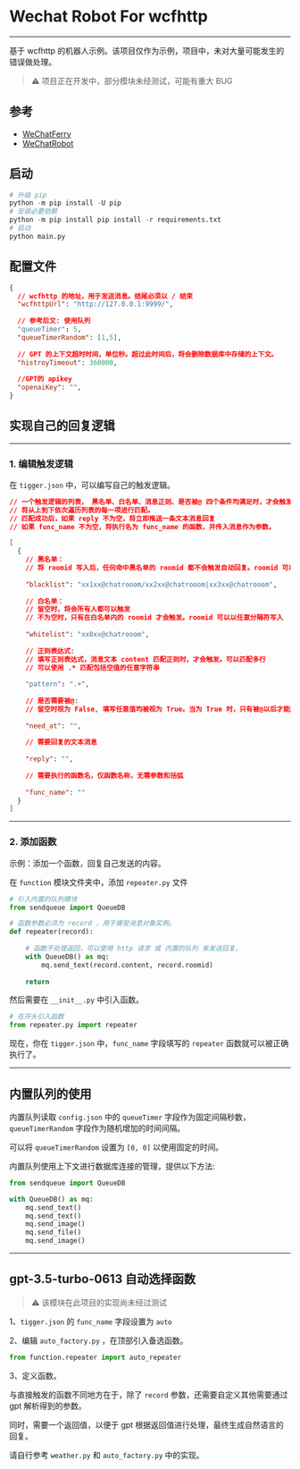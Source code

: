 # Wechat Robot For wcfhttp

---

基于 wcfhttp 的机器人示例。该项目仅作为示例，项目中，未对大量可能发生的错误做处理。
> **⚠** 项目正在开发中，部分模块未经测试，可能有重大 BUG

## 参考
- [WeChatFerry](https://github.com/lich0821/WeChatFerry)
- [WeChatRobot](https://github.com/lich0821/WeChatRobot)

## 启动

```python
# 升级 pip
python -m pip install -U pip
# 安装必要依赖
python -m pip install pip install -r requirements.txt
# 启动
python main.py
```

## 配置文件

```json
{
  // wcfhttp 的地址，用于发送消息。结尾必须以 / 结束
  "wcfhttpUrl": "http://127.0.0.1:9999/", 
  
  // 参考后文: 使用队列
  "queueTimer": 5,
  "queueTimerRandom": [1,5],
  
  // GPT 的上下文超时时间，单位秒。超过此时间后，将会删除数据库中存储的上下文。
  "histroyTimeout": 360000,
  
  //GPT的 apikey
  "openaiKey": "",
}
```


## 实现自己的回复逻辑

---

### 1. 编辑触发逻辑


在 `tigger.json` 中，可以编写自己的触发逻辑。

```json
// 一个触发逻辑的列表， 黑名单、白名单、消息正则、是否被@ 四个条件均满足时，才会触发执行。
// 将从上到下依次遍历列表的每一项进行匹配。
// 匹配成功后，如果 reply 不为空，将立即推送一条文本消息回复
// 如果 func_name 不为空，将执行名为 func_name 的函数，并传入消息作为参数。

[
  {
    // 黑名单：
    // 将 roomid 写入后，任何命中黑名单的 roomid 都不会触发自动回复。roomid 可以以任意分隔符写入
    
    "blacklist": "xx1xx@chatrooom/xx2xx@chatrooom|xx3xx@chatrooom",
    
    // 白名单：
    // 留空时，将会所有人都可以触发
    // 不为空时，只有在白名单内的 roomid 才会触发。roomid 可以以任意分隔符写入
    
    "whitelist": "xx0xx@chatrooom",
    
    // 正则表达式:
    // 填写正则表达式，消息文本 content 匹配正则时，才会触发。可以匹配多行
    // 可以使用 .* 匹配包括空值的任意字符串
    
    "pattern": ".+",
    
    // 是否需要被@:
    // 留空时视为 False, 填写任意值均被视为 True。当为 True 时，只有被@以后才能触发
    
    "need_at": "",    
    
    // 需要回复的文本消息
    
    "reply": "",
    
    // 需要执行的函数名，仅函数名称，无需参数和括弧
    
    "func_name": ""
  }
]
```

---

### 2. 添加函数

示例：添加一个函数，回复自己发送的内容。

在 `function` 模块文件夹中，添加 `repeater.py` 文件
```python
# 引入内置的队列模块
from sendqueue import QueueDB

# 函数参数必须为 record ，用于接受消息对象实例。
def repeater(record):
    
    # 函数不处理返回，可以使用 http 请求 或 内置的队列 来发送回复。
    with QueueDB() as mq:
        mq.send_text(record.content, record.roomid)
        
    return 
```
然后需要在 `__init__.py` 中引入函数。
```python
# 在开头引入函数
from repeater.py import repeater
```

现在，你在 `tigger.json` 中，`func_name` 字段填写的 `repeater` 函数就可以被正确执行了。

---

## 内置队列的使用
内置队列读取 `config.json` 中的 `queueTimer` 字段作为固定间隔秒数，`queueTimerRandom` 字段作为随机增加的时间间隔。

可以将 `queueTimerRandom` 设置为 `[0, 0]` 以使用固定的时间。

内置队列使用上下文进行数据库连接的管理，提供以下方法:
```python
from sendqueue import QueueDB

with QueueDB() as mq:
    mq.send_text()
    mq.send_text()
    mq.send_image()
    mq.send_file()
    mq.send_image()
```

---

## gpt-3.5-turbo-0613 自动选择函数

> **⚠** 该模块在此项目的实现尚未经过测试



1、`tigger.json` 的 `func_name` 字段设置为 `auto`

2、编辑 `auto_factory.py` ，在顶部引入备选函数。 

```python
from function.repeater import auto_repeater
```
3、定义函数。

与直接触发的函数不同地方在于，除了 `record` 参数，还需要自定义其他需要通过 gpt 解析得到的参数。

同时，需要一个返回值，以便于 gpt 根据返回值进行处理，最终生成自然语言的回复。

请自行参考 `weather.py` 和 `auto_factory.py` 中的实现。
